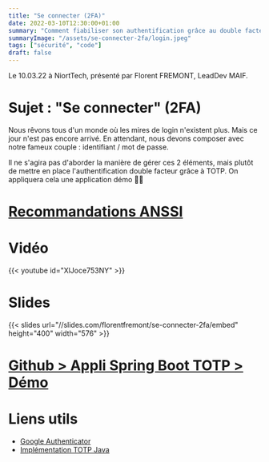 ```yaml
---
title: "Se connecter (2FA)"
date: 2022-03-10T12:30:00+01:00
summary: "Comment fiabiliser son authentification grâce au double facteur."
summaryImage: "/assets/se-connecter-2fa/login.jpeg"
tags: ["sécurité", "code"]
draft: false
---
```


Le 10.03.22 à NiortTech, présenté par Florent FREMONT, LeadDev MAIF.

# Sujet : "Se connecter" (2FA)

Nous rêvons tous d'un monde où les mires de login n'existent plus. Mais ce jour n'est pas encore arrivé.
En attendant, nous devons composer avec notre fameux couple : identifiant / mot de passe.

Il ne s'agira pas d'aborder la manière de gérer ces 2 éléments, mais plutôt de mettre en place l'authentification double facteur grâce à TOTP.
On appliquera cela une application démo 👨‍💻

# [Recommandations ANSSI](https://www.ssi.gouv.fr/guide/recommandations-relatives-a-lauthentification-multifacteur-et-aux-mots-de-passe/)

# Vidéo
{{< youtube id="XlJoce753NY" >}}

# Slides
{{< slides url="//slides.com/florentfremont/se-connecter-2fa/embed" height="400" width="576" >}}

# [Github > Appli Spring Boot TOTP > Démo](https://github.com/ffremont/niortweb-2fa)

# Liens utils
- [Google Authenticator](https://github.com/google/google-authenticator)
- [Implémentation TOTP Java](https://github.com/ChristopherSchultz/java-totp/blob/881b85676ed258866b601c84c555168e60bda684/src/main/java/net/christopherschultz/totp/TimeBasedOneTimePassword.java)